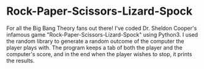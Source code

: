# Rock-Paper-Scissors-Lizard-Spock

For all the Big Bang Theory fans out there!
I've coded Dr. Sheldon Cooper's infamous game "Rock-Paper-Scissors-Lizard-Spock" using Python3. I used the random library to generate a random outcome of the computer the player plays with. The program keeps a tab of both the player and the computer's score, and in the end when the player wishes to stop, it prints the results. 
